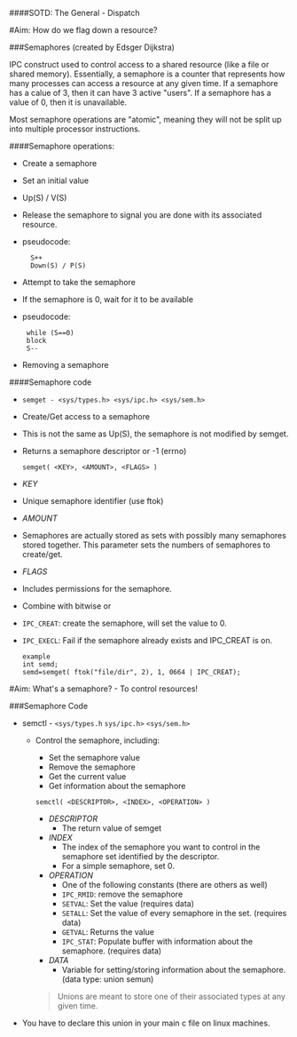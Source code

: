 ####SOTD: The General - Dispatch

#Aim: How do we flag down a resource?

###Semaphores (created by Edsger Dijkstra)

IPC construct used to control access to a shared resource (like a file or shared memory).
Essentially, a semaphore is a counter that represents how many processes can access a resource at any given time.
If a semaphore has a calue of 3, then it can have 3 active "users".
If a semaphore has a value of 0, then it is unavailable.

Most semaphore operations are "atomic", meaning they will not be split up into multiple processor instructions.

####Semaphore operations:
- Create a semaphore
- Set an initial value
- Up(S) / V(S)
- Release the semaphore to signal you are done with its associated resource.
 - pseudocode:

         S++
         Down(S) / P(S)

- Attempt to take the semaphore

- If the semaphore is 0, wait for it to be available

 - pseudocode:

		while (S==0)
		block
		S--

- Removing a semaphore

####Semaphore code
- `semget - <sys/types.h> <sys/ipc.h> <sys/sem.h>`

 - Create/Get access to a semaphore

  - This is not the same as Up(S), the semaphore is not modified by semget.
  - Returns a semaphore descriptor or -1 (errno)

	    semget( <KEY>, <AMOUNT>, <FLAGS> )

- *KEY*
 - Unique semaphore identifier (use ftok)
- *AMOUNT*
 - Semaphores are actually stored as sets with possibly many semaphores stored together. This parameter sets the numbers of semaphores to create/get.
- *FLAGS*
 - Includes permissions for the semaphore.
 - Combine with bitwise or

  -	`IPC_CREAT`: create the semaphore, will set the value to 0.
  - `IPC_EXECL`: Fail if the semaphore already exists and IPC_CREAT is on.

		example
		int semd;
		semd=semget( ftok("file/dir", 2), 1, 0664 | IPC_CREAT);

#Aim: What's a semaphore? - To control resources!

###Semaphore Code

- semctl - `<sys/types.h` `sys/ipc.h>` `<sys/sem.h>`
  - Control the semaphore, including:
	- Set the semaphore value
	- Remove the semaphore
	- Get the current value
	- Get information about the semaphore

	`semctl( <DESCRIPTOR>, <INDEX>, <OPERATION> )`

	- *DESCRIPTOR*
	  - The return value of semget
	- *INDEX*
	  - The index of the semaphore you want to control in the semaphore set identified by the descriptor.
	  - For a simple semaphore, set 0.
	- *OPERATION*
	  - One of the following constants (there are others as well)
	  - `IPC_RMID`: remove the semaphore
	  - `SETVAL`: Set the value (requires data)
	  - `SETALL`: Set the value of every semaphore in the set. (requires data)
	  - `GETVAL`: Returns the value
	  - `IPC_STAT`: Populate buffer with information about the semaphore. (requires data)
	- *DATA*
	  - Variable for setting/storing information about the semaphore. (data type: union semun)

	> Unions are meant to store one of their associated types at any given time.

- You have to declare this union in your main c file on linux machines.

